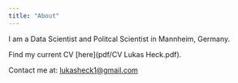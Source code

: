 ```yaml
---
title: "About"
---
```

I am a Data Scientist and Politcal Scientist in Mannheim, Germany.

 Find my current CV [here](pdf/CV Lukas Heck.pdf).
 
 
 Contact me at: [lukasheck1@gmail.com](mailto:lukasheck1@gmail.com)

